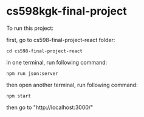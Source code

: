 # cs598kgk-final-project
To run this project:

first, go to cs598-final-project-react folder:

`cd cs598-final-project-react`

in one terminal, run following command:

`npm run json:server`

then open another terminal, run following command:

`npm start`

then go to "http://localhost:3000/"
